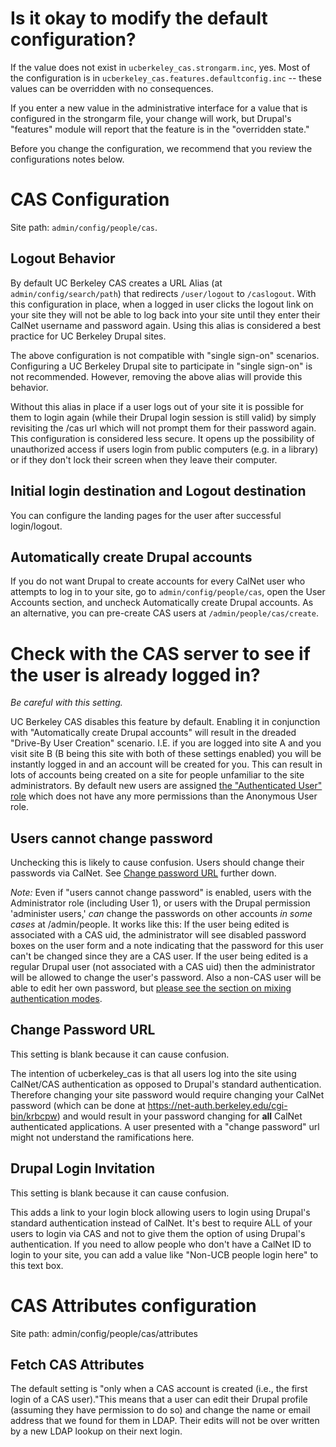 # Is it okay to modify the default configuration?
If the value does not exist in `ucberkeley_cas.strongarm.inc`, yes.  Most of 
the configuration is in `ucberkeley_cas.features.defaultconfig.inc` -- these
values can be overridden with no consequences.  

If you enter a new value in the administrative interface for a value that is 
configured in the strongarm file, your change will work, but Drupal's "features" 
module will report that the feature is in the "overridden state."

Before you change the configuration, we recommend that you review the
configurations notes below.

# CAS Configuration 

Site path: `admin/config/people/cas`.


## Logout Behavior 

By default UC Berkeley CAS creates a URL Alias (at
`admin/config/search/path`) that redirects `/user/logout` to
`/caslogout`. With this configuration in place, when a logged in user
clicks the logout link on your site they will not be able to log back
into your site until they enter their CalNet username and password
again. Using this alias is considered a best practice for UC Berkeley
Drupal sites.

The above configuration is not compatible with "single sign-on"
scenarios. Configuring a UC Berkeley Drupal site to participate in
"single sign-on" is not recommended. However, removing the above alias
will provide this behavior.

Without this alias in place if a user logs out of your site it is
possible for them to login again (while their Drupal login session is
still valid) by simply revisiting the /cas url which will not prompt
them for their password again. This configuration is considered less
secure. It opens up the possibility of unauthorized access if users
login from public computers (e.g. in a library) or if they don't lock
their screen when they leave their computer.

## Initial login destination and Logout destination 


You can configure the landing pages for the user after successful
login/logout.

## Automatically create Drupal accounts 

If you do not want Drupal to create accounts for every CalNet user who
attempts to log in to your site, go to `admin/config/people/cas`, open
the User Accounts section, and uncheck Automatically create Drupal
accounts. As an alternative, you can pre-create CAS users at
`/admin/people/cas/create`.

# Check with the CAS server to see if the user is already logged in? 

*Be careful with this setting.*

UC Berkeley CAS disables this feature by default. Enabling it in conjunction 
with "Automatically create Drupal accounts" will result in the dreaded 
"Drive-By User Creation" scenario. I.E. if you are logged into site A and you 
visit site B (B being this site with both of these settings enabled) you will 
be instantly logged in and an account will be created for you. This can result 
in lots of accounts being created on a site for people unfamiliar to the site 
administrators.  By default new users are assigned 
[the "Authenticated User" role](#the-authenticated-user-role) which does not 
have any more permissions than the Anonymous User role.

## Users cannot change password 

Unchecking this is likely to cause confusion.  Users
should change their passwords via CalNet. See [Change password
URL](#change-password-url) further down.

*Note:* Even if "users cannot change password" is enabled, users
 with the Administrator role (including User 1), or users with the
 Drupal permission 'administer users,' _can_ change the passwords on
 other accounts _in some cases_ at /admin/people.  It works like this:
 If the user being edited is associated with a CAS uid, the
 administrator will see disabled password boxes on the user form and a
 note indicating that the password for this user can't be changed
 since they are a CAS user.  If the user being edited is a regular
 Drupal user (not associated with a CAS uid) then the administrator
 will be allowed to change the user's password. Also a non-CAS user
 will be able to edit her own password, but
 [please see the section on mixing authentication modes](index.html#combining-drupal-standard-authentication-with-cas).

## Change Password URL 

This setting is blank because it can cause confusion.

The intention of ucberkeley_cas is that all users log into the site
using CalNet/CAS authentication as opposed to Drupal's standard
authentication.  Therefore changing your site password would require
changing your CalNet password (which can be done at
https://net-auth.berkeley.edu/cgi-bin/krbcpw) and would result in your
password changing for **all** CalNet authenticated applications.  A
user presented with a "change password" url might not understand the
ramifications here.

## Drupal Login Invitation 

This setting is blank because it can cause confusion.

This adds a link to your login block allowing users to login using
Drupal's standard authentication instead of CalNet.  It's best to
require ALL of your users to login via CAS and not to give them the
option of using Drupal's authentication.  If you need to allow people
who don't have a CalNet ID to login to your site, you can add a value
like "Non-UCB people login here" to this text box.

# CAS Attributes configuration 

Site path: admin/config/people/cas/attributes

## Fetch CAS Attributes 

The default setting is "only when a CAS account is created (i.e., the
first login of a CAS user)."This means that a user can edit their
Drupal profile (assuming they have permission to do so) and change the
name or email address that we found for them in LDAP.  Their edits
will not be over written by a new LDAP lookup on their next login.

